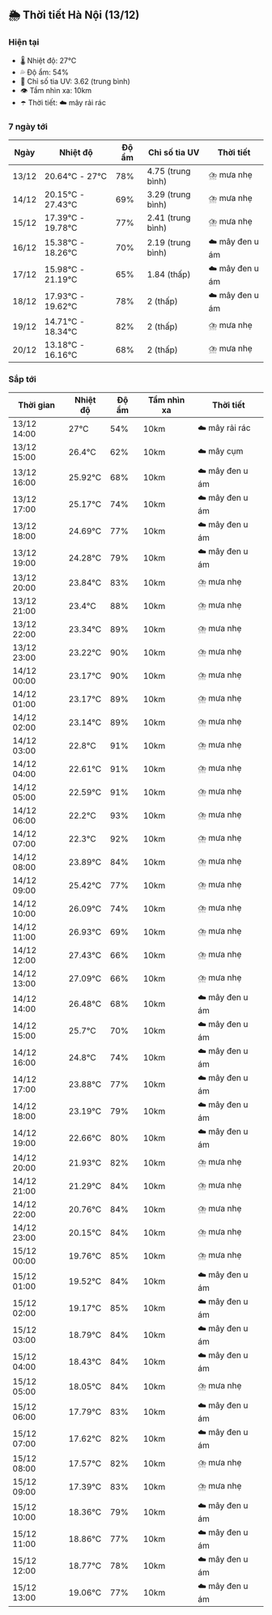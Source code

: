 ## 🌦️ Thời tiết Hà Nội (13/12)

### Hiện tại

- 🌡️ Nhiệt độ: 27℃
- 💦 Độ ẩm: 54%
- 🌟 Chỉ số tia UV: 3.62 (trung bình)
- 👁️ Tầm nhìn xa: 10km
- ☂️ Thời tiết: ☁️ mây rải rác

### 7 ngày tới

| Ngày | Nhiệt độ | Độ ẩm | Chỉ số tia UV | Thời tiết |
| --- | --- | --- | --- | --- |
| 13/12 | 20.64℃ - 27℃ | 78% | 4.75 (trung bình) | ⛈️ mưa nhẹ |
| 14/12 | 20.15℃ - 27.43℃ | 69% | 3.29 (trung bình) | ⛈️ mưa nhẹ |
| 15/12 | 17.39℃ - 19.78℃ | 77% | 2.41 (trung bình) | ⛈️ mưa nhẹ |
| 16/12 | 15.38℃ - 18.26℃ | 70% | 2.19 (trung bình) | ☁️ mây đen u ám |
| 17/12 | 15.98℃ - 21.19℃ | 65% | 1.84 (thấp) | ☁️ mây đen u ám |
| 18/12 | 17.93℃ - 19.62℃ | 78% | 2 (thấp) | ☁️ mây đen u ám |
| 19/12 | 14.71℃ - 18.34℃ | 82% | 2 (thấp) | ⛈️ mưa nhẹ |
| 20/12 | 13.18℃ - 16.16℃ | 68% | 2 (thấp) | ⛈️ mưa nhẹ |

### Sắp tới

| Thời gian | Nhiệt độ | Độ ẩm | Tầm nhìn xa | Thời tiết |
| --- | --- | --- | --- | --- |
| 13/12 14:00 | 27℃ | 54% | 10km | ☁️ mây rải rác |
| 13/12 15:00 | 26.4℃ | 62% | 10km | ☁️ mây cụm |
| 13/12 16:00 | 25.92℃ | 68% | 10km | ☁️ mây đen u ám |
| 13/12 17:00 | 25.17℃ | 74% | 10km | ☁️ mây đen u ám |
| 13/12 18:00 | 24.69℃ | 77% | 10km | ☁️ mây đen u ám |
| 13/12 19:00 | 24.28℃ | 79% | 10km | ☁️ mây đen u ám |
| 13/12 20:00 | 23.84℃ | 83% | 10km | ⛈️ mưa nhẹ |
| 13/12 21:00 | 23.4℃ | 88% | 10km | ⛈️ mưa nhẹ |
| 13/12 22:00 | 23.34℃ | 89% | 10km | ⛈️ mưa nhẹ |
| 13/12 23:00 | 23.22℃ | 90% | 10km | ⛈️ mưa nhẹ |
| 14/12 00:00 | 23.17℃ | 90% | 10km | ⛈️ mưa nhẹ |
| 14/12 01:00 | 23.17℃ | 89% | 10km | ⛈️ mưa nhẹ |
| 14/12 02:00 | 23.14℃ | 89% | 10km | ⛈️ mưa nhẹ |
| 14/12 03:00 | 22.8℃ | 91% | 10km | ⛈️ mưa nhẹ |
| 14/12 04:00 | 22.61℃ | 91% | 10km | ⛈️ mưa nhẹ |
| 14/12 05:00 | 22.59℃ | 91% | 10km | ⛈️ mưa nhẹ |
| 14/12 06:00 | 22.2℃ | 93% | 10km | ⛈️ mưa nhẹ |
| 14/12 07:00 | 22.3℃ | 92% | 10km | ⛈️ mưa nhẹ |
| 14/12 08:00 | 23.89℃ | 84% | 10km | ⛈️ mưa nhẹ |
| 14/12 09:00 | 25.42℃ | 77% | 10km | ⛈️ mưa nhẹ |
| 14/12 10:00 | 26.09℃ | 74% | 10km | ⛈️ mưa nhẹ |
| 14/12 11:00 | 26.93℃ | 69% | 10km | ⛈️ mưa nhẹ |
| 14/12 12:00 | 27.43℃ | 66% | 10km | ⛈️ mưa nhẹ |
| 14/12 13:00 | 27.09℃ | 66% | 10km | ⛈️ mưa nhẹ |
| 14/12 14:00 | 26.48℃ | 68% | 10km | ☁️ mây đen u ám |
| 14/12 15:00 | 25.7℃ | 70% | 10km | ☁️ mây đen u ám |
| 14/12 16:00 | 24.8℃ | 74% | 10km | ☁️ mây đen u ám |
| 14/12 17:00 | 23.88℃ | 77% | 10km | ☁️ mây đen u ám |
| 14/12 18:00 | 23.19℃ | 79% | 10km | ☁️ mây đen u ám |
| 14/12 19:00 | 22.66℃ | 80% | 10km | ☁️ mây đen u ám |
| 14/12 20:00 | 21.93℃ | 82% | 10km | ⛈️ mưa nhẹ |
| 14/12 21:00 | 21.29℃ | 84% | 10km | ⛈️ mưa nhẹ |
| 14/12 22:00 | 20.76℃ | 84% | 10km | ⛈️ mưa nhẹ |
| 14/12 23:00 | 20.15℃ | 84% | 10km | ⛈️ mưa nhẹ |
| 15/12 00:00 | 19.76℃ | 85% | 10km | ⛈️ mưa nhẹ |
| 15/12 01:00 | 19.52℃ | 84% | 10km | ☁️ mây đen u ám |
| 15/12 02:00 | 19.17℃ | 85% | 10km | ☁️ mây đen u ám |
| 15/12 03:00 | 18.79℃ | 84% | 10km | ☁️ mây đen u ám |
| 15/12 04:00 | 18.43℃ | 84% | 10km | ☁️ mây đen u ám |
| 15/12 05:00 | 18.05℃ | 84% | 10km | ⛈️ mưa nhẹ |
| 15/12 06:00 | 17.79℃ | 83% | 10km | ☁️ mây đen u ám |
| 15/12 07:00 | 17.62℃ | 82% | 10km | ☁️ mây đen u ám |
| 15/12 08:00 | 17.57℃ | 82% | 10km | ⛈️ mưa nhẹ |
| 15/12 09:00 | 17.39℃ | 83% | 10km | ⛈️ mưa nhẹ |
| 15/12 10:00 | 18.36℃ | 79% | 10km | ☁️ mây đen u ám |
| 15/12 11:00 | 18.86℃ | 77% | 10km | ☁️ mây đen u ám |
| 15/12 12:00 | 18.77℃ | 78% | 10km | ☁️ mây đen u ám |
| 15/12 13:00 | 19.06℃ | 77% | 10km | ☁️ mây đen u ám |
